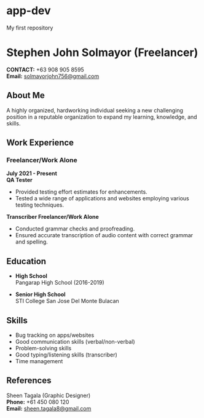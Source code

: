 # app-dev
My first repository
# Stephen John Solmayor (Freelancer)

**CONTACT:** +63 908 905 8595  
**Email:** solmayorjohn756@gmail.com  

## About Me
A highly organized, hardworking individual seeking a new challenging position in a reputable organization to expand my learning, knowledge, and skills.

## Work Experience

### Freelancer/Work Alone  
**July 2021 - Present**  
**QA Tester**
- Provided testing effort estimates for enhancements.
- Tested a wide range of applications and websites employing various testing techniques.

**Transcriber Freelancer/Work Alone**
- Conducted grammar checks and proofreading.
- Ensured accurate transcription of audio content with correct grammar and spelling.

## Education
- **High School**  
  Pangarap High School (2016-2019)

- **Senior High School**  
  STI College San Jose Del Monte Bulacan

## Skills
- Bug tracking on apps/websites
- Good communication skills (verbal/non-verbal)
- Problem-solving skills
- Good typing/listening skills (transcriber)
- Time management

## References
Sheen Tagala (Graphic Designer)  
**Phone:** +61 450 080 120  
**Email:** sheen.tagala8@gmail.com
